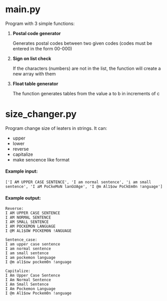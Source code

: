 # main.py
 
Program with 3 simple functions:

1. **Postal code generator**

   Generates postal codes between two given codes (codes must be entered in the form 00-000)

1. **Sign on list check**

   If the characters (numbers) are not in the list, the function will create a new array with them

3. **Float table generator**

   The function generates tables from the value a to b in increments of c
   
# size_changer.py

Program change size of leaters in strings. It can:

- upper 
- lower
- reverse
- capitalize
- make sencence like format

#### Example input:

```console
['I AM UPPER CASE SENTENCE', 'I am normal sentence', 'i am small sentence', 'I aM PoCkeMoN lanGUAge', 'I @m Al1$ow PoCkEm0n !anguage']
```

#### Example output:

```console
Reverse: 
I AM UPPER CASE SENTENCE
I AM NORMAL SENTENCE
I AM SMALL SENTENCE
I AM POCKEMON LANGUAGE
I @M AL1$OW POCKEM0N !ANGUAGE

Sentence_case: 
I am upper case sentence
I am normal sentence
I am small sentence
I am pockemon language
I @m al1$ow pockem0n !anguage

Capitalize: 
I Am Upper Case Sentence
I Am Normal Sentence
I Am Small Sentence
I Am Pockemon Language
I @m Al1$ow Pockem0n !anguage
```
